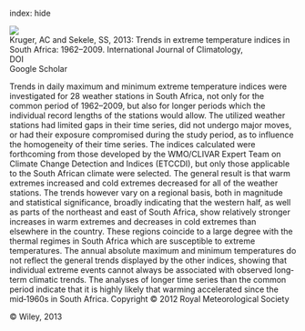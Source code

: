 index: hide

<div class="Citation">
    <div class="Citation-thumb CitationThumb-linked"  data-href="https://doi.org/10.1002/joc.3455">
      <img src="https://static.claimspace.cloud/climate-study-static/refs/thumbs/2/Kruger_and_Sekele_2013-thumb.png" />
    </div>

  <div class="Citation-body">
    <div class="Citation-text">Kruger, AC and Sekele, SS, 2013: Trends in extreme temperature indices in South Africa: 1962–2009. <span class="Article-journal">International Journal of Climatology, </span><span class="Article-volume"></span></div>
    <div class="Citation-links">
      <div class="CitationLink" data-href="https://doi.org/10.1002/joc.3455">
        <div class="CitationLink-icon CitationLink-Doi"></div>
        <div class="CitationLink-text">DOI</div>
      </div>
      <div class="CitationLink" data-href="https://scholar.google.com/scholar?q=10.1002/joc.3455">
        <div class="CitationLink-icon CitationLink-Scholar"></div>
        <div class="CitationLink-text">Google Scholar</div>
      </div>
    </div>
  </div>
</div>

Trends in daily maximum and minimum extreme temperature indices were investigated for 28 weather stations in South Africa, not only for the common period of 1962–2009, but also for longer periods which the individual record lengths of the stations would allow. The utilized weather stations had limited gaps in their time series, did not undergo major moves, or had their exposure compromised during the study period, as to influence the homogeneity of their time series. The indices calculated were forthcoming from those developed by the WMO/CLIVAR Expert Team on Climate Change Detection and Indices (ETCCDI), but only those applicable to the South African climate were selected. The general result is that warm extremes increased and cold extremes decreased for all of the weather stations. The trends however vary on a regional basis, both in magnitude and statistical significance, broadly indicating that the western half, as well as parts of the northeast and east of South Africa, show relatively stronger increases in warm extremes and decreases in cold extremes than elsewhere in the country. These regions coincide to a large degree with the thermal regimes in South Africa which are susceptible to extreme temperatures. The annual absolute maximum and minimum temperatures do not reflect the general trends displayed by the other indices, showing that individual extreme events cannot always be associated with observed long‐term climatic trends. The analyses of longer time series than the common period indicate that it is highly likely that warming accelerated since the mid‐1960s in South Africa. Copyright © 2012 Royal Meteorological Society

<div class="Citation-copy">
&copy; Wiley, 2013
</div>